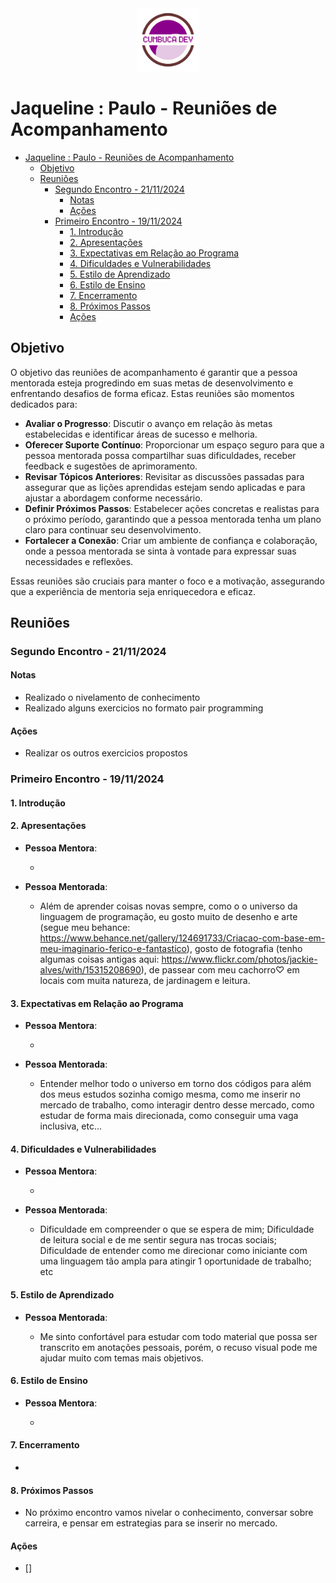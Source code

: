 <!-- markdownlint-disable MD024 -->

<div align="center">
  <picture>
    <source
      media="(prefers-color-scheme: dark)"
      srcset="https://github.com/cumbucadev/design/raw/main/images/logo-dark-transparent.png"
    >
    <img
      alt="Logo do Cumbuca Dev"
      src="https://github.com/cumbucadev/design/raw/main/images/logo-light-transparent.png"
      width="20%"
    >
  </picture>
</div>

# Jaqueline : Paulo - Reuniões de Acompanhamento

- [Jaqueline : Paulo - Reuniões de Acompanhamento](#jaqueline--paulo---reuniões-de-acompanhamento)
  - [Objetivo](#objetivo)
  - [Reuniões](#reuniões)
    - [Segundo Encontro - 21/11/2024](#segundo-encontro---21112024)
      - [Notas](#notas)
      - [Ações](#ações)
    - [Primeiro Encontro - 19/11/2024](#primeiro-encontro---19112024)
      - [1. Introdução](#1-introdução)
      - [2. Apresentações](#2-apresentações)
      - [3. Expectativas em Relação ao Programa](#3-expectativas-em-relação-ao-programa)
      - [4. Dificuldades e Vulnerabilidades](#4-dificuldades-e-vulnerabilidades)
      - [5. Estilo de Aprendizado](#5-estilo-de-aprendizado)
      - [6. Estilo de Ensino](#6-estilo-de-ensino)
      - [7. Encerramento](#7-encerramento)
      - [8. Próximos Passos](#8-próximos-passos)
      - [Ações](#ações-1)

## Objetivo

O objetivo das reuniões de acompanhamento é garantir que a pessoa mentorada esteja progredindo em
suas metas de desenvolvimento e enfrentando desafios de forma eficaz. Estas reuniões são momentos
dedicados para:

- **Avaliar o Progresso**: Discutir o avanço em relação às metas estabelecidas e identificar áreas
  de sucesso e melhoria.
- **Oferecer Suporte Contínuo**: Proporcionar um espaço seguro para que a pessoa mentorada possa
  compartilhar suas dificuldades, receber feedback e sugestões de aprimoramento.
- **Revisar Tópicos Anteriores**: Revisitar as discussões passadas para assegurar que as lições
  aprendidas estejam sendo aplicadas e para ajustar a abordagem conforme necessário.
- **Definir Próximos Passos**: Estabelecer ações concretas e realistas para o próximo período,
  garantindo que a pessoa mentorada tenha um plano claro para continuar seu desenvolvimento.
- **Fortalecer a Conexão**: Criar um ambiente de confiança e colaboração, onde a pessoa mentorada se
  sinta à vontade para expressar suas necessidades e reflexões.

Essas reuniões são cruciais para manter o foco e a motivação, assegurando que a experiência de
mentoria seja enriquecedora e eficaz.

## Reuniões

### Segundo Encontro - 21/11/2024
<!-- Inserir informações relevantes -->

#### Notas

- Realizado o nivelamento de conhecimento
- Realizado alguns exercicios no formato pair programming

#### Ações

- Realizar os outros exercicios propostos


### Primeiro Encontro - 19/11/2024

#### 1. Introdução

#### 2. Apresentações

<!-- Insira informações relevantes sobre cada participante -->

- **Pessoa Mentora**:

  -

- **Pessoa Mentorada**:

  - Além de aprender coisas novas sempre, como o o universo da linguagem de programação, eu gosto muito de desenho e arte (segue meu behance: https://www.behance.net/gallery/124691733/Criacao-com-base-em-meu-imaginario-ferico-e-fantastico), gosto de fotografia (tenho algumas coisas antigas aqui: https://www.flickr.com/photos/jackie-alves/with/15315208690), de passear com meu cachorro♡ em locais com muita natureza, de jardinagem e leitura.

#### 3. Expectativas em Relação ao Programa

<!-- Registre as expectativas de ambas as partes em relação ao programa de mentoria. -->

- **Pessoa Mentora**:

  -

- **Pessoa Mentorada**:

  - Entender melhor todo o universo em torno dos códigos para além dos meus estudos sozinha comigo mesma, como me inserir no mercado de trabalho, como interagir dentro desse mercado, como estudar de forma mais direcionada, como conseguir uma vaga inclusiva, etc...

#### 4. Dificuldades e Vulnerabilidades

<!-- Anote as dificuldades e vulnerabilidades identificadas por ambas as partes.  -->

- **Pessoa Mentora**:

  -

- **Pessoa Mentorada**:

  - Dificuldade em compreender o que se espera de mim; Dificuldade de leitura social e de me sentir segura nas trocas sociais; Dificuldade de entender como me direcionar como iniciante com uma linguagem tão ampla para atingir 1 oportunidade de trabalho; etc

#### 5. Estilo de Aprendizado

<!-- Anote as preferências de aprendizado descritas pela pessoa mentorada  -->

- **Pessoa Mentorada**:

  - Me sinto confortável para estudar com todo material que possa ser transcrito em anotações pessoais, porém, o recuso visual pode me ajudar muito com temas mais objetivos. 

#### 6. Estilo de Ensino

<!-- Inserir informações relevantes -->

- **Pessoa Mentora**:

  -

#### 7. Encerramento

<!-- Notas sobre feedback, dúvidas e reflexões -->

-

#### 8. Próximos Passos

- No próximo encontro vamos nivelar o conhecimento, conversar sobre carreira, e pensar em estrategias para se inserir no mercado.

#### Ações

<!-- Utilize esta seção para listar as tarefas acordadas durante a reunião. Acompanhe o status de
cada ação e marque como concluída assim que for finalizada. -->

- [] <!-- @<pessoa> realizar <tarefa X> -->
